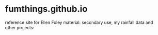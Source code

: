 # fumthings.github.io
reference site for Ellen Foley material:
secondary use, my rainfall data and other projects:
